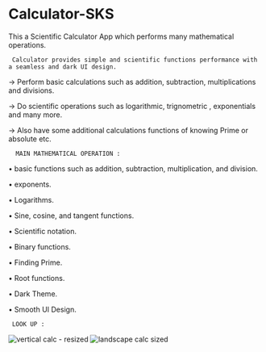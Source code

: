 # Calculator-SKS

This a Scientific Calculator App which performs many mathematical operations.



     Calculator provides simple and scientific functions performance with a seamless and dark UI design.

-> Perform basic calculations such as addition, subtraction, multiplications and divisions.

-> Do scientific operations such as logarithmic, trignometric , exponentials and many more.

-> Also have some additional calculations functions of knowing Prime or absolute etc.


      MAIN MATHEMATICAL OPERATION :

• basic functions such as addition, subtraction, multiplication, and division.

• exponents.

• Logarithms.

• Sine, cosine, and tangent functions.

• Scientific notation.

• Binary functions.

• Finding Prime.

• Root functions.

• Dark Theme.

• Smooth UI Design.


     LOOK UP :

![vertical calc -  resized](https://user-images.githubusercontent.com/77734651/119344200-03930000-bcb5-11eb-9aee-e7b06ae5b27e.jpg)
![landscape calc sized](https://user-images.githubusercontent.com/77734651/119343859-9bdcb500-bcb4-11eb-9c50-04b231c833b4.png)

